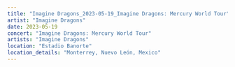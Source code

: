 ```yaml
---
title: "Imagine Dragons_2023-05-19_Imagine Dragons: Mercury World Tour"
artist: "Imagine Dragons"
date: 2023-05-19
concert: "Imagine Dragons: Mercury World Tour"
artists: "Imagine Dragons"
location: "Estadio Banorte"
location_details: "Monterrey, Nuevo León, Mexico"
---
```

